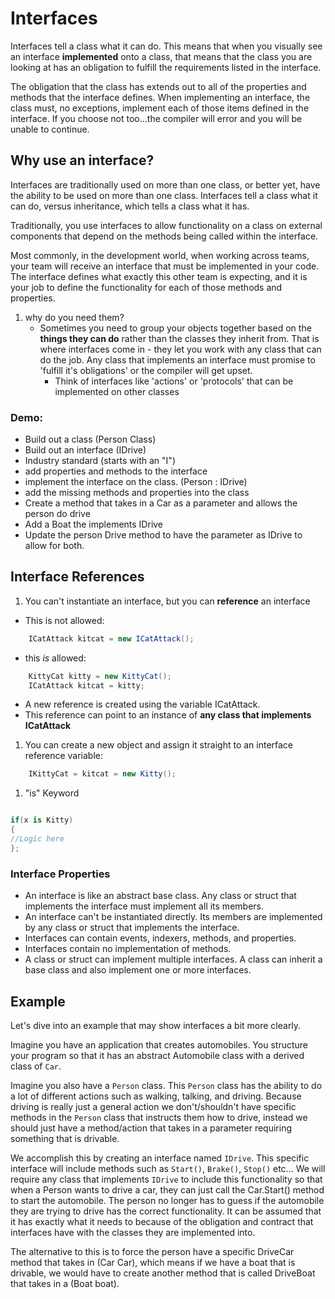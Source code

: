 # Interfaces

Interfaces tell a class what it can do. This means that when you visually see an interface **implemented** onto 
a class, that means that the class you are looking at has an obligation to fulfill the requirements listed in the
interface. 

The obligation that the class has extends out to all of the properties and methods that the interface defines. When implementing
an interface, the class must, no exceptions, implement each of those items defined in the interface. If you choose not too...the 
compiler will error and you will be unable to continue. 


## Why use an interface?

Interfaces are traditionally used on more than one class, or better yet, have the ability to be used on more than one class. Interfaces
tell a class what it can do, versus inheritance, which tells a class what it has. 

Traditionally, you use interfaces to allow functionality on a class on external components that depend on the methods being called within the interface.

Most commonly, in the development world, when working across teams, your team will receive an interface that must be implemented in your code. 
The interface defines what exactly this other team is expecting, and it is your job to define the functionality for each of those methods and properties. 

1. why do you need them?
	- Sometimes you need to group your objects together based on the **things they can do** rather than the classes they inherit from.
      That is where interfaces come in - they let you work with any class that can do the job. 
      Any class that implements an interface must promise to 'fulfill it's obligations' or the compiler will get upset. 
      - Think of interfaces like 'actions' or 'protocols' that can be implemented on other classes
	 
	 
### Demo:
- Build out a class (Person Class)
- Build out an interface (IDrive)
- Industry standard (starts with an "I")
- add properties and methods to the interface
- implement the interface on the class. (Person : IDrive)
- add the missing methods and properties into the class
- Create a method that takes in a Car as a parameter and allows the person do drive
- Add a Boat the implements IDrive
- Update the person Drive method to have the parameter as IDrive to allow for both.


## Interface References

1. You can't instantiate an interface, but you can **reference** an interface
- This is not allowed:
```csharp
	ICatAttack kitcat = new ICatAttack();
```
- this *is* allowed:
```csharp 
	KittyCat kitty = new KittyCat();
    ICatAttack kitcat = kitty;
```
- A new reference is created using the variable ICatAttack.
- This reference can point to an instance of **any class that implements ICatAttack**

1. You can create a new object and assign it straight to an interface reference variable:

```csharp
	IKittyCat = kitcat = new Kitty();
```

1. "is" Keyword
```csharp

if(x is Kitty)
{
//Logic here
};

```

### Interface Properties

- An interface is like an abstract base class. Any class or struct that implements the interface must implement all its members.
- An interface can't be instantiated directly. Its members are implemented by any class or struct that implements the interface.
- Interfaces can contain events, indexers, methods, and properties.
- Interfaces contain no implementation of methods.
- A class or struct can implement multiple interfaces. A class can inherit a base class and also implement one or more interfaces.
   


## Example
Let's dive into an example that may show interfaces a bit more clearly.

Imagine you have an application that creates automobiles. You structure your program so that it has an abstract Automobile class with a derived class
of `Car`. 

Imagine you also have a `Person` class. This `Person` class has the ability to do a lot of different actions such as walking, talking, and driving.
Because driving is really just a general action we don't/shouldn't have specific methods in the `Person` class that instructs them how to drive, instead we should 
just have a method/action that takes in a parameter requiring something that is drivable. 

We accomplish this by creating an interface named `IDrive`. This specific interface will include methods such as `Start()`, `Brake()`, `Stop()` etc...
We will require any class that implements `IDrive` to include this functionality so that when a Person wants to drive a car, they can just call the Car.Start() method to start the automobile.
The person no longer has to guess if the automobile they are trying to drive has the correct functionality. It can be assumed that it has exactly what it needs to because
of the obligation and contract that interfaces have with the classes they are implemented into. 

The alternative to this is to force the person have a specific DriveCar method that takes in (Car Car), which means if we have a boat that is drivable,
we would have to create another method that is called DriveBoat that takes in a (Boat boat).